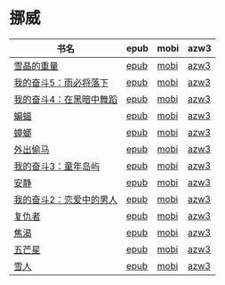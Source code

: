 # 挪威

| 书名 | epub | mobi | azw3 |
| --- | --- | --- | --- |
| [雪晶的重量](http://ct.dalanmei.com/f/31084289-569451450-184d6a) | [epub](http://ct.dalanmei.com/f/31084289-569451450-184d6a) | [mobi](http://ct.dalanmei.com/f/31084289-570233018-5c916b) | [azw3](http://ct.dalanmei.com/f/31084289-571418214-430302) |
| [我的奋斗5：雨必将落下](http://ct.dalanmei.com/f/31084289-569452005-71a6ad) | [epub](http://ct.dalanmei.com/f/31084289-569452005-71a6ad) | [mobi](http://ct.dalanmei.com/f/31084289-570236684-138d70) | [azw3](http://ct.dalanmei.com/f/31084289-571418835-b6c914) |
| [我的奋斗4：在黑暗中舞蹈](http://ct.dalanmei.com/f/31084289-569452615-c1214e) | [epub](http://ct.dalanmei.com/f/31084289-569452615-c1214e) | [mobi](http://ct.dalanmei.com/f/31084289-570239493-d6731e) | [azw3](http://ct.dalanmei.com/f/31084289-571419568-9287cb) |
| [蝙蝠](http://ct.dalanmei.com/f/31084289-571638908-802e60) | [epub](http://ct.dalanmei.com/f/31084289-571638908-802e60) | [mobi](http://ct.dalanmei.com/f/31084289-572120763-524914) | [azw3](http://ct.dalanmei.com/f/31084289-572181648-d8ed71) |
| [蟑螂](http://ct.dalanmei.com/f/31084289-571638905-30d03d) | [epub](http://ct.dalanmei.com/f/31084289-571638905-30d03d) | [mobi](http://ct.dalanmei.com/f/31084289-572120765-529167) | [azw3](http://ct.dalanmei.com/f/31084289-572181654-c9ce9e) |
| [外出偷马](http://ct.dalanmei.com/f/31084289-571638699-dbb6d5) | [epub](http://ct.dalanmei.com/f/31084289-571638699-dbb6d5) | [mobi](http://ct.dalanmei.com/f/31084289-572120869-ecb72a) | [azw3](http://ct.dalanmei.com/f/31084289-572182158-13066c) |
| [我的奋斗3：童年岛屿](http://ct.dalanmei.com/f/31084289-571550020-1bf5d4) | [epub](http://ct.dalanmei.com/f/31084289-571550020-1bf5d4) | [mobi](http://ct.dalanmei.com/f/31084289-571839013-20f297) | [azw3](http://ct.dalanmei.com/f/31084289-572200750-ac847d) |
| [安静](http://ct.dalanmei.com/f/31084289-571551193-d2fe8d) | [epub](http://ct.dalanmei.com/f/31084289-571551193-d2fe8d) | [mobi](http://ct.dalanmei.com/f/31084289-571863260-3022e0) | [azw3](http://ct.dalanmei.com/f/31084289-572202149-301fd5) |
| [我的奋斗2：恋爱中的男人](http://ct.dalanmei.com/f/31084289-571552870-6fced2) | [epub](http://ct.dalanmei.com/f/31084289-571552870-6fced2) | [mobi](http://ct.dalanmei.com/f/31084289-571882406-b72851) | [azw3](http://ct.dalanmei.com/f/31084289-572202580-432bfd) |
| [复仇者](http://ct.dalanmei.com/f/31084289-571555827-05e470) | [epub](http://ct.dalanmei.com/f/31084289-571555827-05e470) | [mobi](http://ct.dalanmei.com/f/31084289-571910100-f3da5a) | [azw3](http://ct.dalanmei.com/f/31084289-572203220-03c654) |
| [焦渴](http://ct.dalanmei.com/f/31084289-571621730-8c3ebd) | [epub](http://ct.dalanmei.com/f/31084289-571621730-8c3ebd) | [mobi](http://ct.dalanmei.com/f/31084289-571732288-683e75) | [azw3](http://ct.dalanmei.com/f/31084289-571911291-f60531) |
| [五芒星](http://ct.dalanmei.com/f/31084289-571605386-54d8e3) | [epub](http://ct.dalanmei.com/f/31084289-571605386-54d8e3) | [mobi](http://ct.dalanmei.com/f/31084289-571736890-b35846) | [azw3](http://ct.dalanmei.com/f/31084289-571915727-d261ab) |
| [雪人](http://ct.dalanmei.com/f/31084289-582937716-e55783) | [epub](http://ct.dalanmei.com/f/31084289-582937716-e55783) | [mobi](http://ct.dalanmei.com/f/31084289-582968826-596705) | [azw3](http://ct.dalanmei.com/f/31084289-582968042-26b967) |
